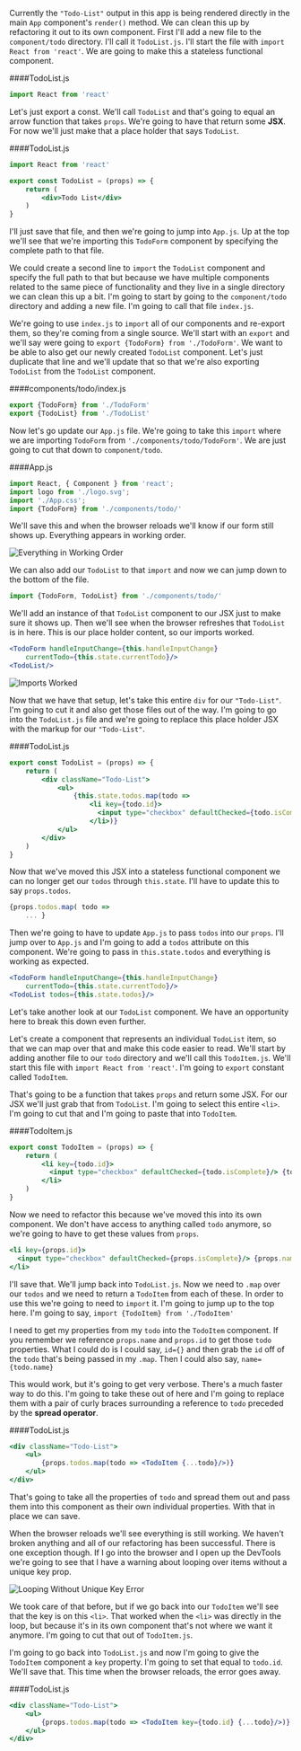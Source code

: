 Currently the `"Todo-List"` output in this app is being rendered directly in the main `App` component's `render()` method. We can clean this up by refactoring it out to its own component. First I'll add a new file to the `component/todo` directory. I'll call it `TodoList.js`. I'll start the file with `import React from 'react'`. We are going to make this a stateless functional component.

####TodoList.js
```jsx
import React from 'react'
```

Let's just export a const. We'll call `TodoList` and that's going to equal an arrow function that takes `props`. We're going to have that return some **JSX**. For now we'll just make that a place holder that says `TodoList`.

####TodoList.js
```jsx
import React from 'react'

export const TodoList = (props) => {
    return (
        <div>Todo List</div>
    )
}
```

I'll just save that file, and then we're going to jump into `App.js`. Up at the top we'll see that we're importing this `TodoForm` component by specifying the complete path to that file.

We could create a second line to `import` the `TodoList` component and specify the full path to that but because we have multiple components related to the same piece of functionality and they live in a single directory we can clean this up a bit. I'm going to start by going to the `component/todo` directory and adding a new file. I'm going to call that file `index.js`.

We're going to use `index.js` to `import` all of our components and re-export them, so they're coming from a single source. We'll start with an `export` and we'll say were going to `export {TodoForm} from './TodoForm'`. We want to be able to also get our newly created `TodoList` component. Let's just duplicate that line and we'll update that so that we're also exporting `TodoList` from the `TodoList` component. 


####components/todo/index.js
```jsx
export {TodoForm} from './TodoForm'
export {TodoList} from './TodoList'
```

Now let's go update our `App.js` file. We're going to take this `import` where we are importing `TodoForm` from `'./components/todo/TodoForm'`. We are just going to cut that down to `component/todo`.

####App.js
```jsx
import React, { Component } from 'react';
import logo from './logo.svg';
import './App.css';
import {TodoForm} from './components/todo/'
```

We'll save this and when the browser reloads we'll know if our form still shows up. Everything appears in working order. 

![Everything in Working Order](../images/react-refactor-react-components-to-be-stateless-functional-components-working-order.png)

We can also add our `TodoList` to that `import` and now we can jump down to the bottom of the file. 

```jsx
import {TodoForm, TodoList} from './components/todo/'
```

We'll add an instance of that `TodoList` component to our JSX just to make sure it shows up. Then we'll see when the browser refreshes that `TodoList` is in here. This is our place holder content, so our imports worked.

```jsx
<TodoForm handleInputChange={this.handleInputChange}
    currentTodo={this.state.currentTodo}/>
<TodoList/>
```

![Imports Worked](../images/react-refactor-react-components-to-be-stateless-functional-components-placeholders-worked.png)

Now that we have that setup, let's take this entire `div` for our `"Todo-List"`. I'm going to cut it and also get those files out of the way. I'm going to go into the `TodoList.js` file and we're going to replace this place holder JSX with the markup for our `"Todo-List"`. 

####TodoList.js
```jsx
export const TodoList = (props) => {
    return (
        <div className="Todo-List">
            <ul>
                {this.state.todos.map(todo =>
                    <li key={todo.id}>
                      <input type="checkbox" defaultChecked={todo.isComplete}/> {todo.name}
                    </li>)}
            </ul>
        </div>
    )
}
```

Now that we've moved this JSX into a stateless functional component we can no longer get our `todos` through `this.state`. I'll have to update this to say `props.todos`. 

```jsx
{props.todos.map( todo => 
    ... }
```

Then we're going to have to update `App.js` to pass `todos` into our `props`. I'll jump over to `App.js` and I'm going to add a `todos` attribute on this component. We're going to pass in `this.state.todos` and everything is working as expected.

```jsx
<TodoForm handleInputChange={this.handleInputChange}
    currentTodo={this.state.currentTodo}/>
<TodoList todos={this.state.todos}/>
```

Let's take another look at our `TodoList` component. We have an opportunity here to break this down even further.

Let's create a component that represents an individual `TodoList` item, so that we can map over that and make this code easier to read. We'll start by adding another file to our `todo` directory and we'll call this `TodoItem.js`. We'll start this file with `import React from 'react'`. I'm going to `export` constant called `TodoItem`.

That's going to be a function that takes `props` and return some JSX. For our JSX we'll just grab that from `TodoList`. I'm going to select this entire `<li>`. I'm going to cut that and I'm going to paste that into `TodoItem`.

####TodoItem.js
```jsx
export const TodoItem = (props) => {
    return (
        <li key={todo.id}>
          <input type="checkbox" defaultChecked={todo.isComplete}/> {todo.name}
        </li> 
    )
}
```

Now we need to refactor this because we've moved this into its own component. We don't have access to anything called `todo` anymore, so we're going to have to get these values from `props`.

```jsx
<li key={props.id}>
  <input type="checkbox" defaultChecked={props.isComplete}/> {props.name}
</li> 
```

I'll save that. We'll jump back into `TodoList.js`. Now we need to `.map` over our `todos` and we need to return a `TodoItem` from each of these. In order to use this we're going to need to `import` it. I'm going to jump up to the top here. I'm going to say, `import {TodoItem} from './TodoItem'`

I need to get my properties from my `todo` into the `TodoItem` component. If you remember we reference `props.name` and `props.id` to get those `todo` properties. What I could do is I could say, `id={}` and then grab the `id` off of the `todo` that's being passed in my `.map`. Then I could also say, `name={todo.name}`

This would work, but it's going to get very verbose. There's a much faster way to do this. I'm going to take these out of here and I'm going to replace them with a pair of curly braces surrounding a reference to `todo` preceded by the **spread operator**.

####TodoList.js
```jsx
<div className="Todo-List">
    <ul>
        {props.todos.map(todo => <TodoItem {...todo}/>)}
    </ul>
</div>
```

That's going to take all the properties of `todo` and spread them out and pass them into this component as their own individual properties. With that in place we can save.

When the browser reloads we'll see everything is still working. We haven't broken anything and all of our refactoring has been successful. There is one exception though. If I go into the browser and I open up the DevTools we're going to see that I have a warning about looping over items without a unique key prop.

![Looping Without Unique Key Error](../images/react-refactor-react-components-to-be-stateless-functional-components-looping-without-key-error.png)

We took care of that before, but if we go back into our `TodoItem` we'll see that the key is on this `<li>`. That worked when the `<li>` was directly in the loop, but because it's in its own component that's not where we want it anymore. I'm going to cut that out of `TodoItem.js`.

I'm going to go back into `TodoList.js` and now I'm going to give the `TodoItem` component a `key` property. I'm going to set that equal to `todo.id`. We'll save that. This time when the browser reloads, the error goes away.

####TodoList.js
```jsx
<div className="Todo-List">
    <ul>
        {props.todos.map(todo => <TodoItem key={todo.id} {...todo}/>)}
    </ul>
</div>
```